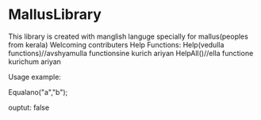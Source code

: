 # MallusLibrary

This library is created with manglish languge specially for mallus(peoples from kerala)
Welcoming contributers
Help Functions:
Help(vedulla functions)//avshyamulla functionsine kurich ariyan
HelpAll()//ella functione kurichum ariyan

Usage example:

Equalano("a","b");

ouptut:
false
